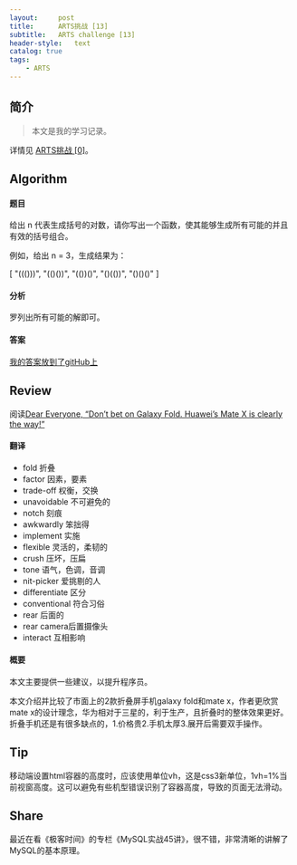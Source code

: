```yaml
---
layout:     post
title:      ARTS挑战 [13]
subtitle:   ARTS challenge [13]
header-style:   text
catalog: true
tags:
    - ARTS
---
```


## 简介
> 本文是我的学习记录。

详情见 [ARTS挑战 [0]](https://andongshen.com/2019/03/31/ARTS-0/)。

## Algorithm

#### 题目

给出 n 代表生成括号的对数，请你写出一个函数，使其能够生成所有可能的并且有效的括号组合。

例如，给出 n = 3，生成结果为：

[
  "((()))",
  "(()())",
  "(())()",
  "()(())",
  "()()()"
]

#### 分析

罗列出所有可能的解即可。

#### 答案

[我的答案放到了gitHub上](https://github.com/AnthonySAD/leedcode/tree/master/Arithmetic/0021.MergeTwoSortedLists)

## Review

阅读[Dear Everyone, “Don’t bet on Galaxy Fold. Huawei’s Mate X is clearly the way!”](https://medium.com/@abhishek1point0/dear-everyone-dont-bet-on-galaxy-fold-huawei-s-mate-x-is-clearly-the-way-2c96cfd90ae7)

#### 翻译

- fold 折叠
- factor 因素，要素
- trade-off 权衡，交换
- unavoidable 不可避免的
- notch 刻痕
- awkwardly 笨拙得
- implement 实施
- flexible 灵活的，柔韧的
- crush 压坏，压扁
- tone 语气，色调，音调
- nit-picker 爱挑剔的人
- differentiate 区分
- conventional 符合习俗
- rear 后面的
- rear camera后置摄像头
- interact 互相影响

#### 概要

本文主要提供一些建议，以提升程序员。

本文介绍并比较了市面上的2款折叠屏手机galaxy fold和mate x，作者更欣赏mate x的设计理念，华为相对于三星的，利于生产，且折叠时的整体效果更好。折叠手机还是有很多缺点的，1.价格贵2.手机太厚3.展开后需要双手操作。

## Tip

移动端设置html容器的高度时，应该使用单位vh，这是css3新单位，1vh=1%当前视窗高度。这可以避免有些机型错误识别了容器高度，导致的页面无法滑动。

## Share

最近在看《极客时间》的专栏《MySQL实战45讲》，很不错，非常清晰的讲解了MySQL的基本原理。